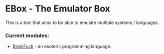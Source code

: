 # EBox - The Emulator Box

This is a tool that aims to be able to emulate multiple systems / languages.

### Current modules:

- [BrainFuck](./lib/bf/) - an esoteric programming language.